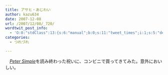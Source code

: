 ```yaml
---
title: アサヒ・あじわい
author: kazu634
date: 2007-12-08
url: /2007/12/08/_720/
wordtwit_post_info:
  - 'O:8:"stdClass":13:{s:6:"manual";b:0;s:11:"tweet_times";i:1;s:5:"delay";i:0;s:7:"enabled";i:1;s:10:"separation";s:2:"60";s:7:"version";s:3:"3.7";s:14:"tweet_template";b:0;s:6:"status";i:2;s:6:"result";a:0:{}s:13:"tweet_counter";i:2;s:13:"tweet_log_ids";a:1:{i:0;i:3425;}s:9:"hash_tags";a:0:{}s:8:"accounts";a:1:{i:0;s:7:"kazu634";}}'
categories:
  - つれづれ

---
```

<div class="section">
<p>
    　<i><a href="http://d.hatena.ne.jp/asin/1406556602" onclick="__gaTracker('send', 'event', 'outbound-article', 'http://d.hatena.ne.jp/asin/1406556602', 'Peter Simple');">Peter Simple</a></i>を読み終わった祝いに、コンビニで買ってきてみた。意外においしい。
</p>
</div>